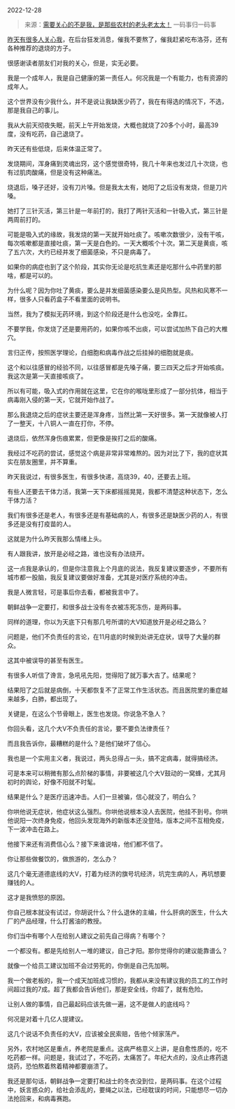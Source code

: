 2022-12-28

> 来源：[需要关心的不是我，是那些农村的老头老太太！](http://mp.weixin.qq.com/s?__biz=MzU3NDc5Nzc0NQ==&mid=2247521976&idx=1&sn=99d4e7f5e33c223bf2b2a3aba5d7fa07&chksm=fd2e3466ca59bd709fc0dda68f9b032573dd494a809ce29bf37006fff5ebcc7f0de454ce7bef&scene=27#wechat_redirect)
> 一码事归一码事

[昨天有很多人关心我](http://mp.weixin.qq.com/s?__biz=MzU3NDc5Nzc0NQ==&mid=2247521967&idx=1&sn=59c394bc990dfeddc85d6a08edea2858&chksm=fd2e3471ca59bd6719d55f608d8434c8dec39209934e515b38fa5eb871a20072a2abe811f1ad&scene=21#wechat_redirect)，在后台狂发消息，催我不要熬了，催我赶紧吃布洛芬，还有各种推荐的退烧的方子。  

很感谢读者朋友们对我的关心，但是，实无必要。  

我是一个成年人，我是自己健康的第一责任人。何况我是一个有能力，也有资源的成年人。

这个世界没有少我什么，并不是说让我缺医少药了，我在有得选的情况下，不选，那是我自己的事儿。

我从大前天彻夜失眠，前天上午开始发烧，大概也就烧了20多个小时，最高39度，没有吃药，自己退烧了。  

昨天还有些低烧，后来体温正常了。  

发烧期间，浑身痛到灵魂出窍，这个感觉很奇特，我几十年来也发过几十次烧，也有过肌肉酸痛，但是没有这种痛法。  

烧退后，嗓子还好，没有刀片嗓。但是我太太有，她阳了之后没有发烧，但是刀片嗓。  

她打了三针灭活，第三针是一年前打的，我打了两针灭活和一针吸入式，第三针是两周前打的。  

可能是吸入式的缘故，我发烧的第一天就开始吐痰了。咳嗽次数很少，没有干咳，每次咳嗽都是直接吐痰，第一天是白色的。一天大概咳个十次。第二天是黄痰，咳了五六次，大约已经并发了细菌感染，不只是病毒了。  

如果你的病症也到了这个阶段，其实你无论是吃抗生素还是吃那什么中药里的那啥，都是可以的。

为什么呢？因为你吐了黄痰，要么是并发细菌感染要么是风热型。风热和风寒不一样，很多人只看药盒子不看里面的说明书。

当然，我为了模拟无药环境，到这个阶段还是什么也没吃，全靠扛。

不要学我，你发烧了还是要用药的，如果你咳不出痰，可以尝试加热下自己的大椎穴。

言归正传，按照医学理论，白细胞和病毒作战之后挂掉的细胞就是痰。  

这个和以往感冒的经验不同，以往感冒都是先嗓子痛，要三四天之后才开始咳痰。我这次是第一天直接咳痰了。

所以有可能，吸入式的作用就在这里，它在你的喉咙里形成了一部分抗体，相当于病毒刚入侵的第一天，它就开始作战了。  

那么我退烧之后的症状主要还是浑身疼，当然比第一天好很多。第一天就像被人打了一整天，十八铜人一直在打你，不停。  

退烧后，依然浑身伤痕累累，但更像是挨打之后的酸痛。  

我经过不吃药的尝试，感觉这个病是非常非常难熬的。因为对比了下，我的症状其实在朋友圈里，并不算重。  

昨天我说过，有很多医生，有很多快递，高烧39，40，还要去上班。  

有些人还要去干体力活，我第一天下床都摇摇晃晃，我都不清楚这种状态下，怎么干体力活？  

我们有很多还是老人，有很多还是有基础病的人，有很多还是缺医少药的人，有很多还是没有打疫苗的人。  

这就是为什么昨天我那么情绪上头。  

有人跟我讲，放开是必经之路，谁也没有办法绕开。  

这一点我是承认的，但是你注意我上个月底的说法，我反复建议要逐步，不要所有城市都一股脑，我反复建议要做好准备，尤其是对医疗系统的冲击。

我是人微言轻，可是事后你去看，都被我言中了。  

朝鲜战争一定要打，和很多战士没有冬衣被冻死冻伤，是两码事。  

同样的道理，你以为天底下只有那几号所谓的大V知道放开是必经之路么？  

问题是，他们不负责任的言论，在11月底的时候到处讲无症状，误导了大量的群众。  

这其中被误导的甚至有医生。

有很多人听信了谗言，急吼吼先阳，觉得阳了就万事大吉了。结果呢？  

结果阳了之后就是病倒，十天都恢复不了正常工作生活状态。而且医院里的重症越来越多，白肺，都出现了。  

关键是，在这么个节骨眼上，医生也发烧。你说急不急人？  

你回头看，这几个大V不负责任的言论，要不要负法律责任？  

而且我告诉你，最糟糕的是什么？是他们破坏了信心。  

我也是一个实用主义者，我说过，两头总得占一头，搞不定病毒，就得搞经济。  

可是本来可以稍微有那么点阶梯的事情，非要被这几个大V鼓动的一窝蜂，尤其月初时的舆论，好像不阳就不时髦。  

结果是什么？是医疗迅速冲击。人们一旦被骗，信心就没了，明白么？

你哄他说无症状，他症状这么强烈。你哄他说根本没人去医院，他挂不到号。你哄他说阳一次终身免疫，他回头发现海外的新版本还没登陆，版本之间不互相免疫，下一波冲击在路上。  

他接下来还有消费信心么？接下来谁说啥，他们都不信了。

你让那些做餐饮的，做旅游的，怎么办？

这几个毫无道德底线的大V，打着为经济的旗号坑经济，坑完生病的人，再坑想要赚钱的人。  

这才是我愤怒的原因。  

你自己根本就没有试过，你胡说什么？什么退休的主编，什么肝病的医生，什么大厂的产品经理，什么打酱油的教授。

你们当中有哪个人在给别人建议之前先自己得病？有哪个？

一个都没有。都是先给别人一堆的建议，自己才阳。那你觉得你的建议能靠谱么？  

就像一个给员工建议加班不会过劳死的，你倒是自己先加啊。

我一个做老板的，我一个成天加班成习惯的，我都从来没有建议我的员工的工作时间超过我的7成。超了我都会告诉他们，那是安全线，你超了，就有危险。  

让别人做的事情，自己最起码应该先做一遍，这不是做人的底线吗？  

何况是对着十几亿人提建议。

这几个说话不负责任的大V，应该被全民索赔，告他个倾家荡产。  

另外，农村地区是重点，养老院是重点。这病严格意义上讲，是自愈性质的，吃不吃药都一样。问题是，我试过了，不吃药，太痛苦了。年纪大点的，没点止疼药退烧药，恐怕熬着熬着精神都要崩溃了。  

我还是那句话，朝鲜战争一定要打和战士的冬衣没到位，是两码事。在这个过程中，妖言惑众的，给社会添乱的，要绳之以法，已经耽误的时间，只能想尽一切办法抢回来，和病毒赛跑。

